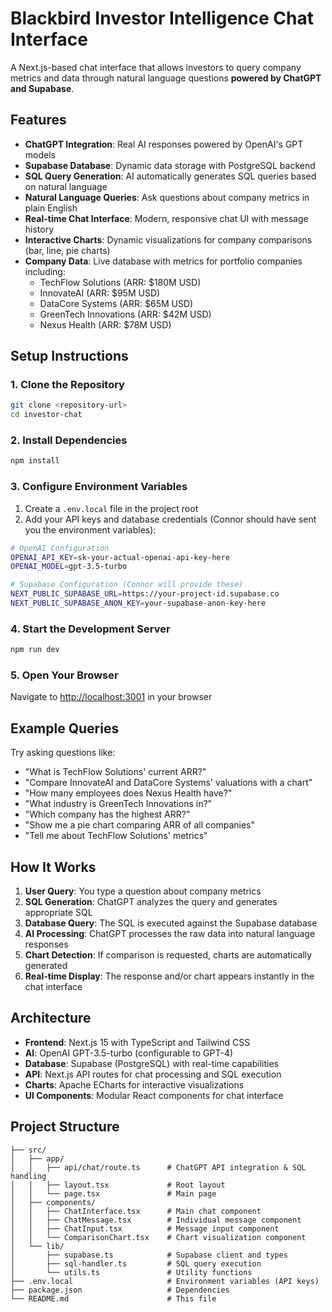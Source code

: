 # Blackbird Investor Intelligence Chat Interface

A Next.js-based chat interface that allows investors to query company metrics and data through natural language questions **powered by ChatGPT and Supabase**.

## Features

- **ChatGPT Integration**: Real AI responses powered by OpenAI's GPT models
- **Supabase Database**: Dynamic data storage with PostgreSQL backend
- **SQL Query Generation**: AI automatically generates SQL queries based on natural language
- **Natural Language Queries**: Ask questions about company metrics in plain English
- **Real-time Chat Interface**: Modern, responsive chat UI with message history
- **Interactive Charts**: Dynamic visualizations for company comparisons (bar, line, pie charts)
- **Company Data**: Live database with metrics for portfolio companies including:
  - TechFlow Solutions (ARR: $180M USD)
  - InnovateAI (ARR: $95M USD)
  - DataCore Systems (ARR: $65M USD)
  - GreenTech Innovations (ARR: $42M USD)
  - Nexus Health (ARR: $78M USD)

## Setup Instructions

### 1. Clone the Repository

```bash
git clone <repository-url>
cd investor-chat
```

### 2. Install Dependencies

```bash
npm install
```

### 3. Configure Environment Variables

1. Create a `.env.local` file in the project root
2. Add your API keys and database credentials (Connor should have sent you the environment variables):

```bash
# OpenAI Configuration
OPENAI_API_KEY=sk-your-actual-openai-api-key-here
OPENAI_MODEL=gpt-3.5-turbo

# Supabase Configuration (Connor will provide these)
NEXT_PUBLIC_SUPABASE_URL=https://your-project-id.supabase.co
NEXT_PUBLIC_SUPABASE_ANON_KEY=your-supabase-anon-key-here
```

### 4. Start the Development Server

```bash
npm run dev
```

### 5. Open Your Browser

Navigate to [http://localhost:3001](http://localhost:3001) in your browser

## Example Queries

Try asking questions like:

- "What is TechFlow Solutions' current ARR?"
- "Compare InnovateAI and DataCore Systems' valuations with a chart"
- "How many employees does Nexus Health have?"
- "What industry is GreenTech Innovations in?"
- "Which company has the highest ARR?"
- "Show me a pie chart comparing ARR of all companies"
- "Tell me about TechFlow Solutions' metrics"

## How It Works

1. **User Query**: You type a question about company metrics
2. **SQL Generation**: ChatGPT analyzes the query and generates appropriate SQL
3. **Database Query**: The SQL is executed against the Supabase database
4. **AI Processing**: ChatGPT processes the raw data into natural language responses
5. **Chart Detection**: If comparison is requested, charts are automatically generated
6. **Real-time Display**: The response and/or chart appears instantly in the chat interface

## Architecture

- **Frontend**: Next.js 15 with TypeScript and Tailwind CSS
- **AI**: OpenAI GPT-3.5-turbo (configurable to GPT-4)
- **Database**: Supabase (PostgreSQL) with real-time capabilities
- **API**: Next.js API routes for chat processing and SQL execution
- **Charts**: Apache ECharts for interactive visualizations
- **UI Components**: Modular React components for chat interface

## Project Structure

```
├── src/
│   ├── app/
│   │   ├── api/chat/route.ts      # ChatGPT API integration & SQL handling
│   │   ├── layout.tsx             # Root layout
│   │   └── page.tsx               # Main page
│   ├── components/
│   │   ├── ChatInterface.tsx      # Main chat component
│   │   ├── ChatMessage.tsx        # Individual message component
│   │   ├── ChatInput.tsx          # Message input component
│   │   └── ComparisonChart.tsx    # Chart visualization component
│   └── lib/
│       ├── supabase.ts            # Supabase client and types
│       ├── sql-handler.ts         # SQL query execution
│       └── utils.ts               # Utility functions
├── .env.local                     # Environment variables (API keys)
├── package.json                   # Dependencies
└── README.md                      # This file
```
